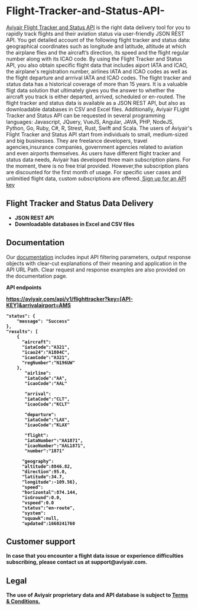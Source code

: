 # Flight-Tracker-and-Status-API-

<a href="https://aviyair.com/flight-tracker-and-status-api/" rel="nofollow"> Aviyair Flight Tracker and Status API</a> is the right data delivery tool for you to rapidly track flights and their aviation status via user-friendly JSON REST API. You get detailed account of the following flight tracker and status data: geographical coordinates such as longitude and latitude, altitude at which the airplane flies and the aircraft’s direction, its speed and the flight regular number along with its ICAO code. By using the Flight Tracker and Status API, you also obtain specific flight data that includes aiport IATA and ICAO, the airplane's registration number, airlines IATA and ICAO codes as well as the flight departure and arrrival IATA and ICAO codes. The flight tracker and status data has a historical coverage of more than 15 years. It is a valuable fligt data solution that ultimately gives you the answer to whether the aircraft you track is either departed, arrived, scheduled or en-routed. The flight tracker and status data is available as a JSON REST API, but also as downloadable databases in CSV and Excel files. Additionally, Aviyair FLight Tracker and Status API can be requested in several programming languages: Javascript, JQuery, VueJS, Angular, JAVA, PHP, NodeJS, Python, Go, Ruby, C#, R, Strest, Rust, Swift and Scala. 
The users of Aviyair's Flight Tracker and Status API start from individuals to small, medium-sized and big businesses. They are freelance developers, travel agencies,insurance companies, government agencies related to aviation and even airports themselves. 
As users have different flight tracker and status data needs, Aviyair has developed three main subscription plans. For the moment, there is no free trial provided. However,the subscription plans are discounted for the first month of usage. For specific user cases and unlimitied flight data, custom subscriptions are offered.<a href="https://aviyair.com/pricing-subscription-plans/" rel="nofollow"> Sign up for an API key</a>

<h2>Flight Tracker and Status Data Delivery</h2>
<ul>
 	<li><strong>JSON REST API</strong></li>
 	<li><strong>Downloadable databases in Excel and CSV files </strong></li>
</ul>

<h2>Documentation</h2>

Our <a href="https://aviyair.com/documentation/" rel="nofollow">documentation</a> includes input API filtering parameters, output response objects with clear-cut explanations of their meaning and application in the API URL Path. Clear request and response examples are also provided on the documentation page.

<p><strong>API endpoints<p>
<p><a href="https://aviyair.com/flight-tracker-and-status-api/"> https://aviyair.com/api/v1/flighttracker?key=[API-KEY]&arrivalairport=AMS </a></p>



    "status": {
        "message": "Success"
    },
    "results": [
        {
          "aircraft":
          "iataCode":"A321",
          "icao24":"A1804C",
          "icaoCode":"A321",
          "regNumber":"N196UW"
        },
           "airline":
           "iataCode":"AA",
           "icaoCode":"AAL"

           "arrival":
           "iataCode":"CLT",
           "icaoCode":"KCLT"

           "departure":
           "iataCode":"LAX",
           "icaoCode":"KLAX"

           "flight":
           "iataNumber":"AA1871",
           "icaoNumber":"AAL1871",
           "number":"1871"

          "geography":
          "altitude":8846.82,
          "direction":95.0,
          "latitude":34.7,
          "longitude":-109.56},
          "speed":
          "horizontal":874.144,
          "isGround":0.0,
          "vspeed":0.0
          "status":"en-route",
          "system":
          "squawk":null,
          "updated":1660241760
          

<h2>Customer support</h2>
In case that you encounter a flight data issue or experience difficulties subscribing, please contact us at support@aviyair.com.

<h2>Legal</h2>
<p> The use of Aviyair proprietary data and API database is subject to  <a href="https://aviyair.com/terms-and-conditions/"> Terms &amp; Conditions.</a></p>




















